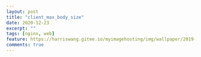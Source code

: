 ```yaml
---
layout: post
title: "client_max_body_size"
date: 2020-12-23
excerpt: ""
tags: [nginx, web]
feature: https://harriswang.gitee.io/myimagehosting/img/wallpaper/2019-10-01.jpeg
comments: true
---
```


